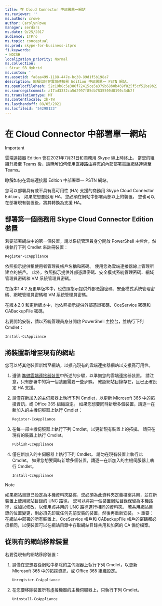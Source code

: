 ```yaml
---
title: 在 Cloud Connector 中部署單一網站
ms.reviewer: ''
ms.author: crowe
author: CarolynRowe
manager: serdars
ms.date: 9/25/2017
audience: ITPro
ms.topic: conceptual
ms.prod: skype-for-business-itpro
f1.keywords:
- NOCSH
localization_priority: Normal
ms.collection:
- Strat_SB_Hybrid
ms.custom: ''
ms.assetid: fa8aa499-1188-447e-bc30-89d1f5b198a7
description: 瞭解如何在雲端連接器 Edition 中部署單一 PSTN 網站。
ms.openlocfilehash: 52c10b8c5e386f72415ce5a379b68b0b469f825f5cf52be9b225f28dcf8232b6
ms.sourcegitcommit: a17ad3332ca5d2997f85db7835500d8190c34b2f
ms.translationtype: MT
ms.contentlocale: zh-TW
ms.lasthandoff: 08/05/2021
ms.locfileid: "54298123"
---
```

# <a name="deploy-a-single-site-in-cloud-connector"></a>在 Cloud Connector 中部署單一網站
 
> [!Important]
> 雲端連接器 Edition 會在2021年7月31日和商務用 Skype 線上時終止。 當您的組織升級至 Teams 後，請瞭解如何使用[直接路由](/MicrosoftTeams/direct-routing-landing-page)將您的內部部署電話網絡連線至 Teams。

瞭解如何在雲端連接器 Edition 中部署單一 PSTN 網站。
  
您可以部署具有或不具有高可用性 (HA) 支援的商務用 Skype Cloud Connector Edition。 如果您想要啟用 HA，您必須在網站中部署兩部以上的裝置。 您也可以在部署現有裝置後，將其轉換為支援 HA。
  
## <a name="deploy-the-first-skype-for-business-cloud-connector-edition-appliance"></a>部署第一個商務用 Skype Cloud Connector Edition 裝置

若要部署網站中的第一個裝置，請以系統管理員身分開啟 PowerShell 主控台，然後執行下列 Cmdlet 來註冊裝置：
  
```powershell
Register-CcAppliance
```

依照指示提供租使用者管理員帳戶名稱和密碼。 使用您為雲端連接器線上管理所建立的帳戶。 此外，依照指示提供外部憑證密碼、安全模式系統管理密碼、網域管理員密碼和 VM 系統管理員密碼。 
  
在版本1.4.2 及更早版本中，也依照指示提供外部憑證密碼、安全模式系統管理密碼、網域管理員密碼和 VM 系統管理員密碼。 
  
在版本2.0 和更新版本中，也依照指示提供外部憑證密碼、CceService 密碼和 CABackupFile 密碼。
  
若要開始安裝，請以系統管理員身分開啟 PowerShell 主控台，並執行下列 Cmdlet：
  
```powershell
Install-CcAppliance
```

## <a name="add-an-appliance-to-an-existing-site"></a>將裝置新增至現有的網站

您可以將其他裝置新增至網站，以擴充現有的雲端連接器網站以支援高可用性。 
  
1. 遵循 [準備雲端連接器裝置](prepare-your-cloud-connector-appliance.md)中所述的步驟，以準備您的雲端連接器裝置。 請注意，只有部署中的第一個裝置需要一些步驟。 確認網站目錄存在，且已正確設定 HA 支援。
    
2. 請僅在新加入的主伺服器上執行下列 Cmdlet，以更新 Microsoft 365 中的拓撲資訊，或 Office 365 組織設定。 如果您想要同時新增多個裝置，請逐一在新加入的主機伺服器上執行 Cmdlet：
    
   ```powershell
   Register-CcAppliance
   ```

3. 在每一部主機伺服器上執行下列 Cmdlet，以更新現有裝置上的拓撲。 請只在現有的裝置上執行 Cmdlet。
    
   ```powershell
   Publish-CcAppliance
   ```

4. 僅在新加入的主伺服器上執行下列 Cmdlet。 請勿在現有裝置上執行此 Cmdlet。 如果您想要同時新增多個裝置，請逐一在新加入的主機伺服器上執行 Cmdlet。
    
   ```powershell
   Install-CcAppliance
   ```

> [!NOTE]
> 如果網站目錄已設定為本機資料夾路徑，您必須為此資料夾定義檔案共用，並在新裝置上使用網站目錄的 UNC 路徑。 您可以將第一個裝置網站目錄保留為本機路徑，或加以修改，以使用該共用的 UNC 路徑進行相同的資料夾。 若共用網站目錄的位置變更，則必須先卸載任何先前安裝的裝置，然後再重新安裝。 > 重要：在網站中部署的所有裝置上，CceService 帳戶和 CABackupFile 帳戶的密碼都必須相同，以便裝置可以在網站目錄中存取網站目錄共用和加密的 CA 備份檔案。 
  
## <a name="remove-an-appliance-from-an-existing-site"></a>從現有的網站移除裝置

若要從現有的網站移除裝置：
  
1. 請僅在您想要從網站中移除的主伺服器上執行下列 Cmdlet，以更新 Microsoft 365 中的拓撲資訊，或 Office 365 組織設定。
    
   ```powershell
   Unregister-CcAppliance
   ```

2. 在您要移除裝置所有虛擬機器的主機伺服器上，只執行下列 Cmdlet。
    
   ```powershell
   Uninstall-CcAppliance
   ```